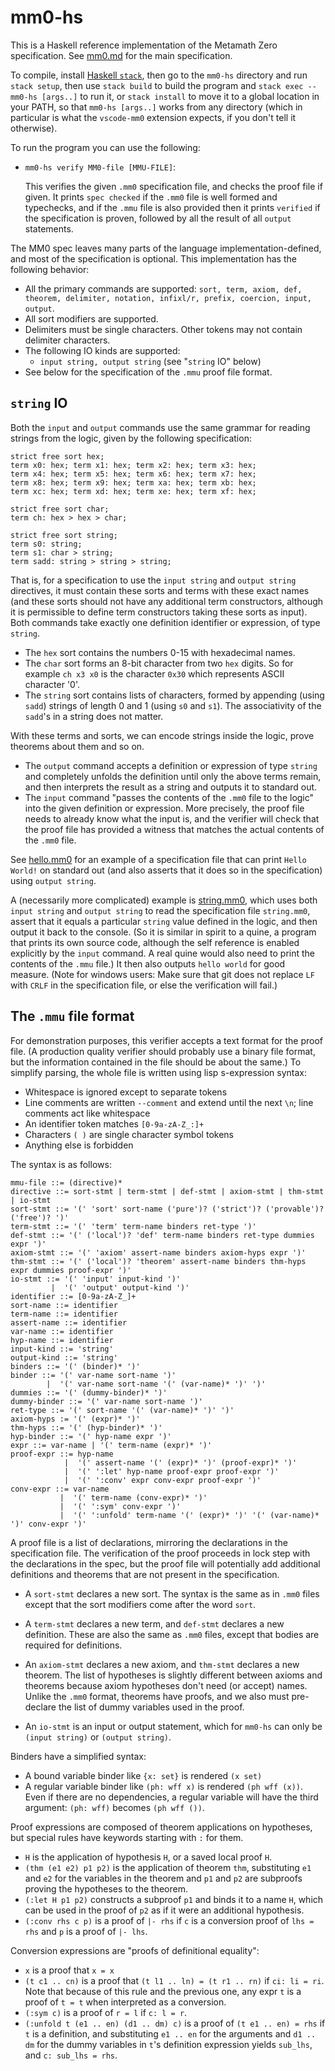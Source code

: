 # mm0-hs

This is a Haskell reference implementation of the Metamath Zero specification. See [mm0.md](/mm0.md) for the main specification.

To compile, install [Haskell `stack`](https://haskellstack.org/), then go to the `mm0-hs` directory and run `stack setup`, then use `stack build` to build the program and `stack exec -- mm0-hs [args..]` to run it, or `stack install` to move it to a global location in your PATH, so that `mm0-hs [args..]` works from any directory (which in particular is what the `vscode-mm0` extension expects, if you don't tell it otherwise).

To run the program you can use the following:

* `mm0-hs verify MM0-file [MMU-FILE]`:

  This verifies the given `.mm0` specification file, and checks the proof file if given. It prints `spec checked` if the `.mm0` file is well formed and typechecks, and if the `.mmu` file is also provided then it prints `verified` if the specification is proven, followed by all the result of all `output` statements.

The MM0 spec leaves many parts of the language implementation-defined, and most of the specification is optional. This implementation has the following behavior:

* All the primary commands are supported: `sort, term, axiom, def, theorem, delimiter, notation, infixl/r, prefix, coercion, input, output`.
* All sort modifiers are supported.
* Delimiters must be single characters. Other tokens may not contain delimiter characters.
* The following IO kinds are supported:
  * `input string, output string` (see "`string` IO" below)
* See below for the specification of the `.mmu` proof file format.

`string` IO
---
Both the `input` and `output` commands use the same grammar for reading strings from the logic, given by the following specification:

    strict free sort hex;
    term x0: hex; term x1: hex; term x2: hex; term x3: hex;
    term x4: hex; term x5: hex; term x6: hex; term x7: hex;
    term x8: hex; term x9: hex; term xa: hex; term xb: hex;
    term xc: hex; term xd: hex; term xe: hex; term xf: hex;

    strict free sort char;
    term ch: hex > hex > char;

    strict free sort string;
    term s0: string;
    term s1: char > string;
    term sadd: string > string > string;

That is, for a specification to use the `input string` and `output string` directives, it must contain these sorts and terms with these exact names (and these sorts should not have any additional term constructors, although it is permissible to define term constructors taking these sorts as input). Both commands take exactly one definition identifier or expression, of type `string`.

* The `hex` sort contains the numbers 0-15 with hexadecimal names.
* The `char` sort forms an 8-bit character from two `hex` digits. So for example `ch x3 x0` is the character `0x30` which represents ASCII character '0'.
* The `string` sort contains lists of characters, formed by appending (using `sadd`) strings of length 0 and 1 (using `s0` and `s1`). The associativity of the `sadd`'s in a string does not matter.

With these terms and sorts, we can encode strings inside the logic, prove theorems about them and so on.
* The `output` command accepts a definition or expression of type `string` and completely unfolds the definition until only the above terms remain, and then interprets the result as a string and outputs it to standard out.
* The `input` command "passes the contents of the `.mm0` file to the logic" into the given definition or expression. More precisely, the proof file needs to already know what the input is, and the verifier will check that the proof file has provided a witness that matches the actual contents of the `.mm0` file.

See [hello.mm0](/examples/hello.mm0) for an example of a specification file that can print `Hello World!` on standard out (and also asserts that it does so in the specification) using `output string`.

A (necessarily more complicated) example is [string.mm0](/examples/string.mm0), which uses both `input string` and `output string` to read the specification file `string.mm0`, assert that it equals a particular `string` value defined in the logic, and then output it back to the console. (So it is similar in spirit to a quine, a program that prints its own source code, although the self reference is enabled explicitly by the `input` command. A real quine would also need to print the contents of the `.mmu` file.) It then also outputs `hello world` for good measure. (Note for windows users: Make sure that git does not replace `LF` with `CRLF` in the specification file, or else the verification will fail.)

The `.mmu` file format
---
For demonstration purposes, this verifier accepts a text format for the proof file. (A production quality verifier should probably use a binary file format, but the information contained in the file should be about the same.) To simplify parsing, the whole file is written using lisp s-expression syntax:

* Whitespace is ignored except to separate tokens
* Line comments are written `--comment` and extend until the next `\n`;
  line comments act like whitespace
* An identifier token matches `[0-9a-zA-Z_:]+`
* Characters `( )` are single character symbol tokens
* Anything else is forbidden

The syntax is as follows:

    mmu-file ::= (directive)*
    directive ::= sort-stmt | term-stmt | def-stmt | axiom-stmt | thm-stmt | io-stmt
    sort-stmt ::= '(' 'sort' sort-name ('pure')? ('strict')? ('provable')? ('free')? ')'
    term-stmt ::= '(' 'term' term-name binders ret-type ')'
    def-stmt ::= '(' ('local')? 'def' term-name binders ret-type dummies expr ')'
    axiom-stmt ::= '(' 'axiom' assert-name binders axiom-hyps expr ')'
    thm-stmt ::= '(' ('local')? 'theorem' assert-name binders thm-hyps expr dummies proof-expr ')'
    io-stmt ::= '(' 'input' input-kind ')'
             |  '(' 'output' output-kind ')'
    identifier ::= [0-9a-zA-Z_]+
    sort-name ::= identifier
    term-name ::= identifier
    assert-name ::= identifier
    var-name ::= identifier
    hyp-name ::= identifier
    input-kind ::= 'string'
    output-kind ::= 'string'
    binders ::= '(' (binder)* ')'
    binder ::= '(' var-name sort-name ')'
            |  '(' var-name sort-name '(' (var-name)* ')' ')'
    dummies ::= '(' (dummy-binder)* ')'
    dummy-binder ::= '(' var-name sort-name ')'
    ret-type ::= '(' sort-name '(' (var-name)* ')' ')'
    axiom-hyps := '(' (expr)* ')'
    thm-hyps ::= '(' (hyp-binder)* ')'
    hyp-binder ::= '(' hyp-name expr ')'
    expr ::= var-name | '(' term-name (expr)* ')'
    proof-expr ::= hyp-name
                |  '(' assert-name '(' (expr)* ')' (proof-expr)* ')'
                |  '(' ':let' hyp-name proof-expr proof-expr ')'
                |  '(' ':conv' expr conv-expr proof-expr ')'
    conv-expr ::= var-name
               |  '(' term-name (conv-expr)* ')'
               |  '(' ':sym' conv-expr ')'
               |  '(' ':unfold' term-name '(' (expr)* ')' '(' (var-name)* ')' conv-expr ')'

A proof file is a list of declarations, mirroring the declarations in the specification file. The verification of the proof proceeds in lock step with the declarations in the spec, but the proof file will potentially add additional definitions and theorems that are not present in the specification.

* A `sort-stmt` declares a new sort. The syntax is the same as in `.mm0` files except that the sort modifiers come after the word `sort`.

* A `term-stmt` declares a new term, and `def-stmt` declares a new definition. These are also the same as `.mm0` files, except that bodies are required for definitions.

* An `axiom-stmt` declares a new axiom, and `thm-stmt` declares a new theorem. The list of hypotheses is slightly different between axioms and theorems because axiom hypotheses don't need (or accept) names. Unlike the `.mm0` format, theorems have proofs, and we also must pre-declare the list of dummy variables used in the proof.

* An `io-stmt` is an input or output statement, which for `mm0-hs` can only be `(input string)` or `(output string)`.

Binders have a simplified syntax:
* A bound variable binder like `{x: set}` is rendered `(x set)`
* A regular variable binder like `(ph: wff x)` is rendered `(ph wff (x))`. Even if there are no dependencies, a regular variable will have the third argument: `(ph: wff)` becomes `(ph wff ())`.

Proof expressions are composed of theorem applications on hypotheses, but special rules have keywords starting with `:` for them.

* `H` is the application of hypothesis `H`, or a saved local proof `H`.
* `(thm (e1 e2) p1 p2)` is the application of theorem `thm`, substituting `e1` and `e2` for the variables in the theorem and `p1` and `p2` are subproofs proving the hypotheses to the theorem.
* `(:let H p1 p2)` constructs a subproof `p1` and binds it to a name `H`, which can be used in the proof of `p2` as if it were an additional hypothesis.
* `(:conv rhs c p)` is a proof of `|- rhs` if `c` is a conversion proof of `lhs = rhs` and `p` is a proof of `|- lhs`.

Conversion expressions are "proofs of definitional equality":
* `x` is a proof that `x = x`
* `(t c1 .. cn)` is a proof that `(t l1 .. ln) = (t r1 .. rn)` if `ci: li = ri`. Note that because of this rule and the previous one, any expr `t` is a proof of `t = t` when interpreted as a conversion.
* `(:sym c)` is a proof of `r = l` if `c: l = r`.
* `(:unfold t (e1 .. en) (d1 .. dm) c)` is a proof of `(t e1 .. en) = rhs` if `t` is a definition, and substituting `e1 .. en` for the arguments and `d1 .. dm` for the dummy variables in `t`'s definition expression yields `sub_lhs`, and `c: sub_lhs = rhs`.
